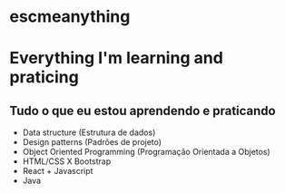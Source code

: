 # escmeanything

# Everything I'm learning and praticing
## Tudo o que eu estou aprendendo e praticando

- Data structure (Estrutura de dados)
- Design patterns (Padrões de projeto)
- Object Oriented Programming (Programação Orientada a Objetos)
- HTML/CSS X Bootstrap
- React + Javascript
- Java
